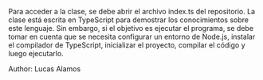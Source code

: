 Para acceder a la clase, se debe abrir el archivo index.ts del repositorio. La clase está escrita en TypeScript para demostrar los conocimientos sobre este lenguaje. Sin embargo, si el objetivo es ejecutar el programa, se debe tomar en cuenta que se necesita configurar un entorno de Node.js, instalar el compilador de TypeScript, inicializar el proyecto, compilar el código y luego ejecutarlo.

Author: Lucas Alamos
